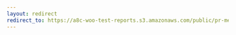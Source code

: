 ```yaml
---
layout: redirect
redirect_to: https://a8c-woo-test-reports.s3.amazonaws.com/public/pr-merge/37558/e2e/index.html
---
```


